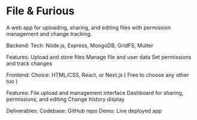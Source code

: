 # File & Furious
 A web app for uploading, sharing, and editing files with permission management and change tracking.
 
Backend:
Tech: Node.js, Express, MongoDB, GridFS, Multer

Features:
Upload and store files
Manage file and user data
Set permissions and track changes

Frontend:
Choice: HTML/CSS, React, or Next.js ( Free to choose any other too ) 

Features:
File upload and management interface
Dashboard for sharing, permissions, and editing
Change history display

Deliverables:
Codebase: GitHub repo
Demo: Live deployed app 
